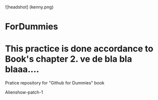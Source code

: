 ![headshot] (kenny.png)
# ForDummies

This practice is done accordance to Book's chapter 2.
ve de bla bla blaaa....
=======
Pratice repository for "Github for Dummies" book

Alienshow-patch-1

